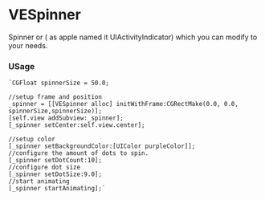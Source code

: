 # VESpinner

Spinner or ( as apple named it UIActivityIndicator) which you can modify to your needs.

### USage

    `CGFloat spinnerSize = 50.0;

    //setup frame and position
    _spinner = [[VESpinner alloc] initWithFrame:CGRectMake(0.0, 0.0, spinnerSize,spinnerSize)];
    [self.view addSubview:_spinner];
    [_spinner setCenter:self.view.center];

    //setup color
    [_spinner setBackgroundColor:[UIColor purpleColor]];
    //configure the amount of dots to spin.
    [_spinner setDotCount:10];
    //configure dot size
    [_spinner setDotSize:9.0];
    //start animating
    [_spinner startAnimating];`
